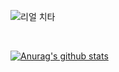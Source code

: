![리얼 치타](https://user-images.githubusercontent.com/105473305/192799549-54d5d8ea-bf43-419b-8fad-9f5ac2f598e4.gif)



<br>

 [![Anurag's github stats](https://github-readme-stats.vercel.app/api?username=hyojoonm)](https://github.com/anuraghazra/github-readme-stats)

<!--
**hyojoonm/hyojoonm** is a ✨ _special_ ✨ repository because its `README.md` (this file) appears on your GitHub profile.

Here are some ideas to get you started:


- 🔭 I’m currently working on ...
- 🌱 I’m currently learning ...
- 👯 I’m looking to collaborate on ...
- 🤔 I’m looking for help with ...
- 💬 Ask me about ...
- 📫 How to reach me: ...
- 😄 Pronouns: ...
- ⚡ Fun fact: ...
-->
